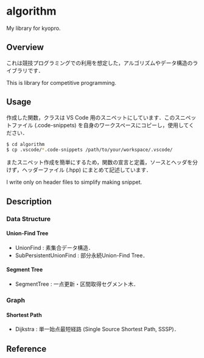 # algorithm
My library for kyopro.


## Overview

これは競技プログラミングでの利用を想定した，アルゴリズムやデータ構造のライブラリです．

This is library for competitive programming.


## Usage

作成した関数，クラスは VS Code 用のスニペットにしています．このスニペットファイル (.code-snippets) を自身のワークスペースにコピーし，使用してください．

```sh
$ cd algorithm
$ cp .vscode/*.code-snippets /path/to/your/workspace/.vscode/
```

またスニペット作成を簡単にするため，関数の宣言と定義，ソースとヘッダを分けず，ヘッダーファイル (.hpp) にまとめて記述しています．

I write only on header files to simplify making snippet. 


## Description

### Data Structure

#### Union-Find Tree

- UnionFind : 素集合データ構造．
- SubPersistentUnionFind : 部分永続Union-Find Tree．


#### Segment Tree

- SegmentTree : 一点更新・区間取得セグメント木．


### Graph

#### Shortest Path

- Dijkstra : 単一始点最短経路 (Single Source Shortest Path, SSSP)．


## Reference
